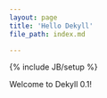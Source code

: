 ```yaml
---
layout: page
title: 'Hello Dekyll'
file_path: index.md

---
```


{% include JB/setup %}

Welcome to Dekyll 0.1!

<dekyll-edit build="build" type="node" id="23"></dekyll-edit>
